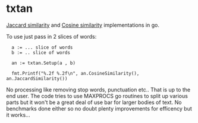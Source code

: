 # txtan

[Jaccard similarity](https://en.wikipedia.org/wiki/Jaccard_index) and [Cosine similarity](https://en.wikipedia.org/wiki/Cosine_similarity) implementations in go.


To use just pass in 2 slices of words: 
     
      a := ... slice of words
	  b := .. slice of words

	  an := txtan.Setup(a , b)

	  fmt.Printf("%.2f %.2f\n", an.CosineSimilarity(), an.JaccardSimilarity())
    
No processing like removing stop words, punctuation etc.. That is up to the end user. 
The code tries to use MAXPROCS go routines to split up various parts but it won't be a great deal of use bar for larger bodies of text. 
No benchmarks done either so no doubt plenty improvements for efficency but it works...

